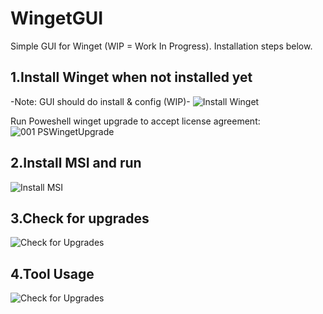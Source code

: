 ﻿# WingetGUI

Simple GUI for Winget (WIP = Work In Progress).
Installation steps below.


1.Install Winget when not installed yet
---------------------------------------
-Note: GUI should do install & config (WIP)-
![Install Winget](https://user-images.githubusercontent.com/43472567/173564504-62186a8c-18f0-498d-942a-c7dcb54ad0a1.png)

Run Poweshell winget upgrade to accept license agreement:
![001 PSWingetUpgrade](https://user-images.githubusercontent.com/43472567/173565682-2a31f35d-9efb-472f-b171-fadc369f4070.png)

2.Install MSI and run
----------------------
![Install MSI](https://user-images.githubusercontent.com/43472567/173563928-ce7a33f2-a8ca-4a3f-b015-ba002cf3b92d.png)

3.Check for upgrades
----------------------
![Check for Upgrades](https://user-images.githubusercontent.com/43472567/173564920-0269f6d1-e2f6-4d4b-b38b-3c841a4b7071.png)

4.Tool Usage
----------------------
![Check for Upgrades](https://user-images.githubusercontent.com/43472567/173566510-d59311b8-7f35-4b59-853e-bb61e2a70b76.png)
